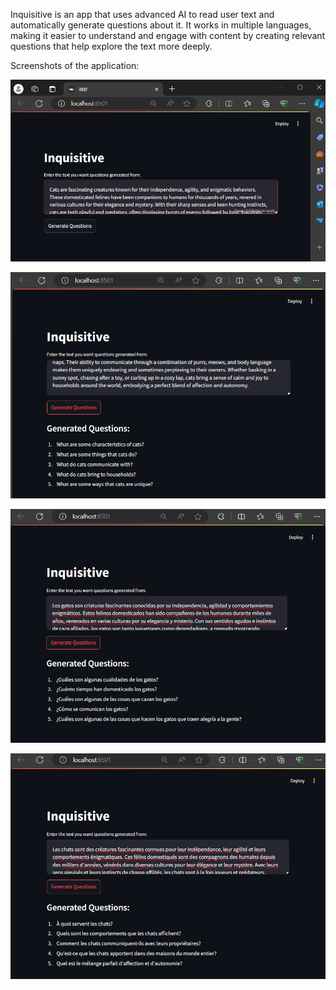 Inquisitive is an app that uses advanced AI to read user text and automatically generate questions about it. It works in multiple languages, making it easier to understand and engage with content by creating relevant questions that help explore the text more deeply.

Screenshots of the application:

![](/Screenshots/screenshot1.png)

![](/Screenshots/screenshot2.png)

![](/Screenshots/screenshot3.png)

![](/Screenshots/screenshot4.png)

